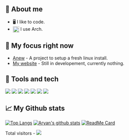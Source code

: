 ## :book: About me
- 🖥 I like to code.
- [<img src="https://upload.wikimedia.org/wikipedia/commons/a/a5/Archlinux-icon-crystal-64.svg" height="20em" align="center" alt="Arch Linux Logo" title="Arch Linux Logo"/>](https://archlinux.org/) I use Arch.

## :telescope: My focus right now
- [Anew](https://github.com/aryanmangale/Anew.git) - A project to setup a fresh linux install.
- [My website](https://en.wikipedia.org/wiki/Nothing) - Still in developement, currently nothing.


## :wrench: Tools and tech
![](https://img.shields.io/badge/OS-Arch%20linux-informational?style=for-the-badge&logo=arch-linux&logoColor=white&color=00ccff)
![](https://img.shields.io/badge/Editor-Vim-informational?style=for-the-badge&logo=vim&logoColor=white&color=00ba06)
![](https://img.shields.io/badge/Editor-VS%20Code-informational?style=for-the-badge&color=119ed1)
![](https://img.shields.io/badge/Shell-Bash-informational?style=for-the-badge&logo=gnu-bash&logoColor=white&color=004857)
![](https://img.shields.io/badge/Code-Vue-informational?style=for-the-badge&logo=vue.js&logoColor=white&color=46e086)
![](https://img.shields.io/badge/Code-Javascript-informational?style=for-the-badge&logo=javascript&logoColor=white&color=ffea00)
![](https://img.shields.io/badge/Code-Shellscript-informational?style=for-the-badge&logo=gnu-bash&logoColor=white&color=004857)

## :chart_with_upwards_trend: My Github stats
[![Top Langs](https://github-readme-stats.vercel.app/api/top-langs/?username=AryanMangale)](https://github.com/AryanMangale)
[![Aryan's github stats](https://github-readme-stats.vercel.app/api?username=AryanMangale&count_private=true&show_icons=true)](https://github.com/AryanMangale)
[![ReadMe Card](https://github-readme-stats.vercel.app/api/pin/?username=AryanMangale&repo=Anew&show_owner=true)](https://github.com/AryanMangale/Anew)

Total visitors - ![](https://komarev.com/ghpvc/?username=aryanmangale)
